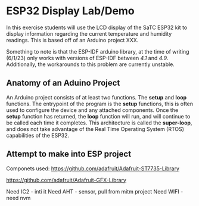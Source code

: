 # ESP32 Display Lab/Demo

In this exercise students will use the LCD display of the SaTC ESP32 kit to display information regarding the current temperature and humidity readings. This is based off of an Arduino project XXX.

Something to note is that the ESP-IDF arduino library, at the time of writing (6/1/23) only works with versions of ESP-IDF between *4.1* and *4.9*. Additionally, the workarounds to this problem are currently unstable.

## Anatomy of an Aduino Project

An Arduino project consists of at least two functions. The **setup** and **loop** functions. The entrypoint of the program is the **setup** functions, this is often used to configure the device and any attached components. Once the **setup** function has returned, the **loop** function will run, and will continue to be called each time it completes. This architecture is called the **super-loop**, and does not take advantage of the Real Time Operating System (RTOS) capabilities of the ESP32.

## Attempt to make into ESP project
Componets used:
https://github.com/adafruit/Adafruit-ST7735-Library

https://github.com/adafruit/Adafruit-GFX-Library

Need IC2 - inti it
Need AHT - sensor, pull from mitm project
Need WIFI - need nvm
